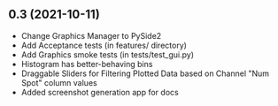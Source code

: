 
## 0.3 (2021-10-11)

  - Change Graphics Manager to PySide2
  - Add Acceptance tests (in features/ directory)
  - Add Graphics smoke tests (in tests/test_gui.py)
  - Histogram has better-behaving bins
  - Draggable Sliders for Filtering Plotted Data based on Channel "Num Spot" column values
  - Added screenshot generation app for docs
